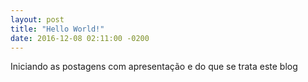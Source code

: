 ```yaml
---
layout: post
title: "Hello World!"
date: 2016-12-08 02:11:00 -0200
---
```

Iniciando as postagens com apresentação e do que se trata este blog